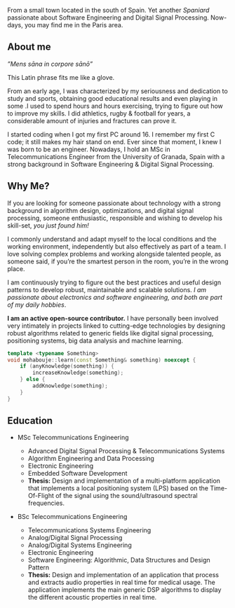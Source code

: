 From a small town located in the south of Spain. Yet another *Spaniard* passionate about Software Engineering and Digital Signal Processing. Now-days, you may find me in the Paris area.

## About me

*”Mens sāna in corpore sānō”*

This Latin phrase fits me like a glove. 

From an early age, I was characterized by my seriousness and dedication to study and sports, obtaining good educational results and even playing in some   .I used to spend hours and hours exercising, trying to figure out how to improve my skills. I did athletics, rugby & football for years, a considerable amount of injuries and fractures can prove it.

I started coding when I got my first PC around 16. I remember my first C code; it still makes my hair stand on end. Ever since that moment, I knew I was born to be an engineer. Nowadays, I hold an MSc in Telecommunications Engineer from the University of Granada, Spain with a strong background in Software Engineering & Digital Signal Processing.

## Why Me?

If you are looking for someone passionate about technology with a strong background in algorithm design, optimizations, and digital signal processing, someone enthusiastic, responsible and wishing to develop his skill-set, *you just found him!*

I commonly understand and adapt myself to the local conditions and the working environment, independently but also effectively as
part of a team. I love solving complex problems and working alongside talented people, as someone said, if you’re the smartest
person in the room, you’re in the wrong place. 

I am continuously trying to figure out the best practices and useful design patterns to develop robust, maintainable and scalable solutions. *I am passionate about electronics and software engineering, and both are part of my daily hobbies*. 

**I am an active open-source contributor.** I have personally been involved very intimately in projects linked to cutting-edge technologies by designing robust algorithms related to generic fields like digital signal processing, positioning systems, big data analysis and machine learning.



```c++
template <typename Something>
void mohabouje::learn(const Something& something) noexcept {
    if (anyKnowledge(something)) {
        increaseKnowledge(something);
    } else {
        addKnowledge(something);
    }
}
```
## Education

- MSc Telecommunications Engineering

  - Advanced Digital Signal Processing & Telecommunications Systems
  - Algorithm Engineering and Data Processing
  - Electronic Engineering
  - Embedded Software Development
  - **Thesis:** Design and implementation of a multi-platform application that implements a local positioning system (LPS) based on the Time-Of-Flight of the signal using the sound/ultrasound spectral frequencies.

- BSc Telecommunications Engineering 

  - Telecommunications Systems Engineering
  - Analog/Digital Signal Processing
  - Analog/Digital Systems Engineering
  - Electronic Engineering
  - Software Engineering: Algorithmic, Data Structures and Design Pattern
  - **Thesis:** Design and implementation of an application that process and extracts audio properties in real time for medical usage. The application implements the main generic DSP algorithms to display the different acoustic properties in real time.


